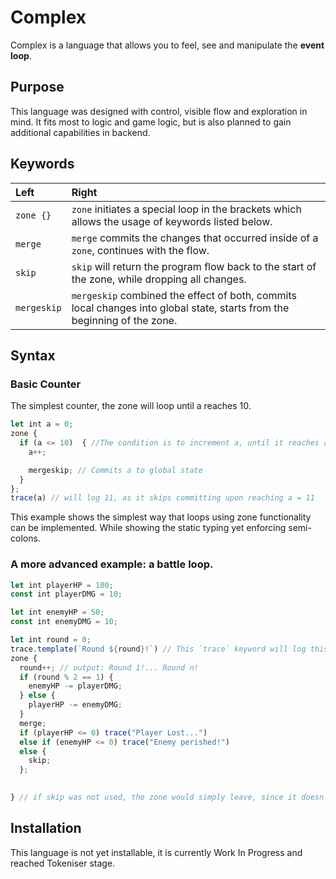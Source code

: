 # Complex

Complex is a language that allows you to feel, see and manipulate the **event loop**.

## Purpose
This language was designed with control, visible flow and exploration in mind. It fits most to logic and game logic, but is also planned to gain additional capabilities in backend.


## Keywords

| Left | Right |
|:-----|:------|
| `zone {}`| `zone` initiates a special loop in the brackets which allows the usage of keywords listed below. |
| `merge`| `merge` commits the changes that occurred inside of a `zone`, continues with the flow. |
| `skip` | `skip` will return the program flow back to the start of the zone, while dropping all changes. |
| `mergeskip` | `mergeskip` combined the effect of both, commits local changes into global state, starts from the beginning of the zone. |

## Syntax

### Basic Counter
The simplest counter, the zone will loop until a reaches 10.

```js
let int a = 0;
zone {
  if (a <= 10)  { //The condition is to increment a, until it reaches a = 11 or more.
    a++;

    mergeskip; // Commits a to global state
  }
};
trace(a) // will log 11, as it skips committing upon reaching a = 11
```

This example shows the simplest way that loops using zone functionality can be implemented. While showing the static typing yet enforcing semi-colons.


### A more advanced example: a battle loop.

```js
let int playerHP = 100;
const int playerDMG = 10;

let int enemyHP = 50;
const int enemyDMG = 10;

let int round = 0;
trace.template(`Round ${round}!`) // This `trace` keyword will log this template everytime the variable changes.
zone {
  round++; // output: Round 1!... Round n!
  if (round % 2 == 1) {
    enemyHP -= playerDMG;
  } else {
    playerHP -= enemyDMG;
  }
  merge;
  if (playerHP <= 0) trace("Player Lost...")
  else if (enemyHP <= 0) trace("Enemy perished!")
  else {
    skip;
  };
  

} // if skip was not used, the zone would simply leave, since it doesn't check for conditions which would require to stay within zone loop

```

## Installation

This language is not yet installable, it is currently Work In Progress and reached Tokeniser stage.


